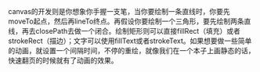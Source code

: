 
canvas的开发则是你想象你手握一支笔，当你要绘制一条直线时，你要先moveTo起点，然后再lineTo终点。再假设你要绘制一个三角形，要先绘制两条直线，再去closePath去做一个闭合。绘制矩形则可以直接fillRect（填充）或者strokeRect（描边）；文字可以使用fillText或者strokeText。如果想要做一些简单的动画，就设置一个间隔时间，不停的重绘，就像我们在一个本子上画静态的话，快速翻页的时候就有了动画的效果。

